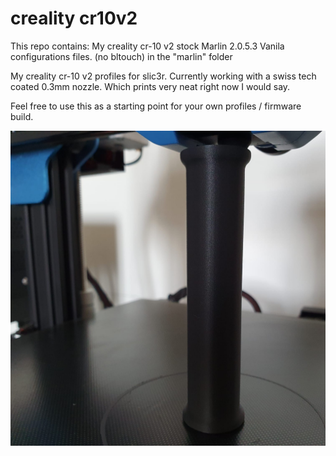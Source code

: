 # creality cr10v2

This repo contains:
My creality cr-10 v2 stock Marlin 2.0.5.3 Vanila configurations files. (no bltouch) in the "marlin" folder

My creality cr-10 v2 profiles for slic3r. Currently working with a swiss tech coated 0.3mm nozzle. Which prints very neat right now I would say.

Feel free to use this as a starting point for your own profiles / firmware build.

![Alt text](roller.jpeg?raw=true "sample print cr10-v2")
